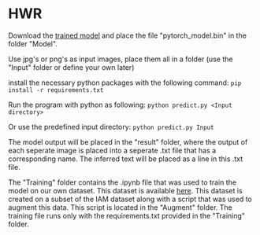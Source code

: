 # HWR

Download the
[trained model](https://drive.google.com/file/d/1KJ3dGUlk5nFFY8BQQz8r-8k0BCzpvFDq/view?usp=drive_link)
and place the file "pytorch_model.bin" in the folder "Model".

Use jpg's or png's as input images, place them all in a folder (use the "Input" folder or define your own later)

install the necessary python packages with the following command:
  `pip install -r requirements.txt`

Run the program with python as following:
  `python predict.py <Input directory>`

Or use the predefined input directory:
  `python predict.py Input`

The model output will be placed in the "result" folder, where the output of each seperate image is placed into
a seperate .txt file that has a corresponding name. The inferred text will be placed as a line in this .txt file.

The "Training" folder contains the .ipynb file that was used to train the model on our own dataset. This dataset
is available [here](https://drive.google.com/drive/folders/1110SlSC45GikBDqw-ZZJm22dxpyTCDPg). This dataset is
created on a subset of the IAM dataset along with a script that was used to augment this data. This script is
located in the "Augment" folder. The training file runs only with the requirements.txt provided in the "Training"
folder.
